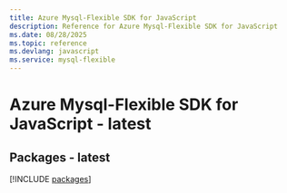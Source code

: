 ```yaml
---
title: Azure Mysql-Flexible SDK for JavaScript
description: Reference for Azure Mysql-Flexible SDK for JavaScript
ms.date: 08/28/2025
ms.topic: reference
ms.devlang: javascript
ms.service: mysql-flexible
---
```

# Azure Mysql-Flexible SDK for JavaScript - latest
## Packages - latest
[!INCLUDE [packages](mysql-flexible-index.md)]
